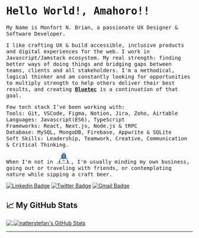 # <samp>Hello World!, Amahoro!! </samp>

<samp>My Name is Monfort N. Brian, a passionate UX Designer & Software Developer. </samp>

<samp> I like crafting UX & build accessible, inclusive products and digital experiences for the web. I work in Javascript/Jamstack ecosystem. </samp>
<samp> My real strength: finding better ways of doing things and bridging gaps between teams, clients and all stakeholders. 
I'm a methodical, logical thinker and am constantly looking for opportunities to multiply strength to help others deliver their best results, and creating <samp>[__Bluetec__](https://bluetec.bi)</samp> is a continuation of that goal.</samp>

<samp>Few tech stack I’ve been working with:<br>
Tools: Git, VSCode, Figma, Notion, Jira, Zoho, Airtable <br>
Languages: Javascript(ES6), TypeScript <br>
Frameworks: React, Next.js, Node.js & tRPC <br>
Database: MySQL, MongoDB, Firebase, Appwrite & SQLite <br>
Soft Skills: Leadership, Teamwork, Creative, Communication & Critical Thinking. <br></samp>

<samp>When I'm not in <img src="https://github.com/monfortbrian/monfortbrian/blob/master/assets/developer.gif" width="40px">, I'm usually minding my own business, going out or traveling with friends, or contemplating nature while sipping a craft beer.</samp> &nbsp;  &nbsp; 

[![Linkedin Badge](https://img.shields.io/badge/LinkedIn-%230077B5.svg?&style=flat-square&logo=linkedin&logoColor=white&color=071A2C&link=https://www.linkedin.com/in/monfortbrian/)](https://www.linkedin.com/in/monfortbrian/)
[![Twitter Badge](https://img.shields.io/badge/Twitter-%231877F2.svg?&style=flat-square&logo=twitter&logoColor=white&color=071A2C&link=https://twitter.com/monfortbrian)](https://twitter.com/monfortbrian)
[![Gmail Badge](https://img.shields.io/badge/Gmail-%231877F2.svg?&style=flat-square&logo=gmail&logoColor=white&color=071A2C&link=mailto:monfortbrian@outlook.com)](mailto:monfortbrian@outlook.com)

## &#x1f4c8; My GitHub Stats

<a href="https://github.com/monfortbrian/monfortbrian">
  <img align="center" src="https://github-readme-stats.vercel.app/api/top-langs/?username=monfortbrian&hide=java,html&title_color=000000&text_color=000000" />
</a>

<a href="https://github.com/monfortbrian/monfortbrian">
  <img align="center" src="https://github-readme-stats.vercel.app/api?username=monfortbrian&show_icons=true&line_height=27&count_private=true&title_color=000000&text_color=000000&icon_color=FAC051" alt="natterstefan's GitHub Stats" />
</a>

---
